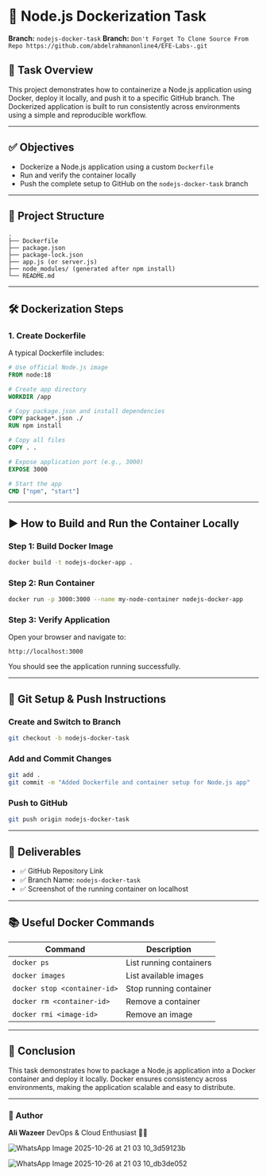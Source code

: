 # 🚀 Node.js Dockerization Task

**Branch:** `nodejs-docker-task`
**Branch:** `Don't Forget To Clone Source From Repo https://github.com/abdelrahmanonline4/EFE-Labs-.git`
## 📌 Task Overview

This project demonstrates how to containerize a Node.js application using Docker, deploy it locally, and push it to a specific GitHub branch. The Dockerized application is built to run consistently across environments using a simple and reproducible workflow.

---

## ✅ Objectives

* Dockerize a Node.js application using a custom `Dockerfile`
* Run and verify the container locally
* Push the complete setup to GitHub on the `nodejs-docker-task` branch

---

## 📂 Project Structure

```
.
├── Dockerfile
├── package.json
├── package-lock.json
├── app.js (or server.js)
├── node_modules/ (generated after npm install)
└── README.md
```

---

## 🛠 Dockerization Steps

### **1. Create Dockerfile**

A typical Dockerfile includes:

```dockerfile
# Use official Node.js image
FROM node:18

# Create app directory
WORKDIR /app

# Copy package.json and install dependencies
COPY package*.json ./
RUN npm install

# Copy all files
COPY . .

# Expose application port (e.g., 3000)
EXPOSE 3000

# Start the app
CMD ["npm", "start"]
```

---

## ▶ How to Build and Run the Container Locally

### **Step 1: Build Docker Image**

```bash
docker build -t nodejs-docker-app .
```

### **Step 2: Run Container**

```bash
docker run -p 3000:3000 --name my-node-container nodejs-docker-app
```

### **Step 3: Verify Application**

Open your browser and navigate to:

```
http://localhost:3000
```

You should see the application running successfully.

---

## 🌿 Git Setup & Push Instructions

### **Create and Switch to Branch**

```bash
git checkout -b nodejs-docker-task
```

### **Add and Commit Changes**

```bash
git add .
git commit -m "Added Dockerfile and container setup for Node.js app"
```

### **Push to GitHub**

```bash
git push origin nodejs-docker-task
```

---

## 📸 Deliverables

* ✅ GitHub Repository Link
* ✅ Branch Name: `nodejs-docker-task`
* ✅ Screenshot of the running container on localhost

---

## 📚 Useful Docker Commands

| Command                      | Description             |
| ---------------------------- | ----------------------- |
| `docker ps`                  | List running containers |
| `docker images`              | List available images   |
| `docker stop <container-id>` | Stop running container  |
| `docker rm <container-id>`   | Remove a container      |
| `docker rmi <image-id>`      | Remove an image         |

---

## 🎯 Conclusion

This task demonstrates how to package a Node.js application into a Docker container and deploy it locally. Docker ensures consistency across environments, making the application scalable and easy to distribute.

---

### 🔗 Author

**Ali Wazeer**
DevOps & Cloud Enthusiast 👨‍💻

![WhatsApp Image 2025-10-26 at 21 03 10_3d59123b](https://github.com/user-attachments/assets/1e39a81c-adeb-4e14-a341-53cf7d298a15)


![WhatsApp Image 2025-10-26 at 21 03 10_db3de052](https://github.com/user-attachments/assets/f0f36318-2855-4d96-915c-ea1e8514cad3)


